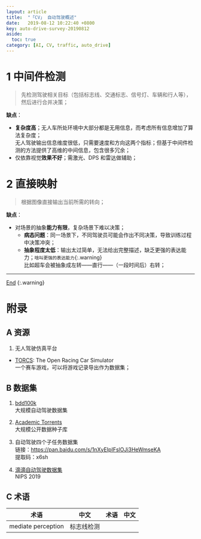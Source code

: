 ```yaml
---
layout: article
title:  "「CV」 自动驾驶概述"
date:   2019-08-12 10:22:40 +0800
key: auto-drive-survey-20190812
aside:
  toc: true
category: [AI, CV, traffic, auto_drive]
---
```

<span id='head'></span>

<!--more-->

# 1 中间件检测
>先检测驾驶相关目标（包括标志线、交通标志、信号灯、车辆和行人等），然后进行合并决策；    

**缺点**：    
- **复杂度高**；无人车所处环境中大部分都是无用信息，而考虑所有信息增加了算法复杂度；    
无人驾驶输出信息维度很低，只需要速度和方向这两个指标；但基于中间件检测的方法提供了高维的中间信息，包含很多冗余；     
- 仅依靠视觉**效果不好**；需激光、DPS 和雷达做辅助；     

# 2 直接映射
>根据图像直接输出当前所需的转向；     

**缺点**：    
- 对场景的抽象**能力有限**，复杂场景下难以决策；     
    - **病态问题**：同一场景下，不同驾驶员可能会作出不同决策，导致训练过程中决策冲突；        
    - **抽象程度太低**：输出太过简单，无法给出完整描述，缺乏更强的表达能力；`啥叫更强的表达能力`{:.warning}    
    比如超车会被抽象成左转——直行——（一段时间后）右转；


-------------------  
[End](#head)
{:.warning}  

# 附录
## A 资源
1. 无人驾驶仿真平台    
- [TORCS](https://sourceforge.net/projects/torcs/): The Open Racing Car Simulator    
一个赛车游戏，可以将游戏记录导出作为数据集；          

## B 数据集
1. [bdd100k](http://bair.berkeley.edu/blog/2018/05/30/bdd/)     
大规模自动驾驶数据集    

1. [Academic Torrents](http://academictorrents.com)    
大规模公开数据种子库    

1. 自动驾驶四个子任务数据集    
链接：<https://pan.baidu.com/s/1nXyEIpIFslOJi3HeWmseKA>   
提取码：x6sh

1. [滴滴自动驾驶数据集](https://outreach.didichuxing.com/d2city/d2city)   
NIPS 2019    

## C 术语

| 术语 | 中文 | 术语 | 中文 |
| --- | --- | --- | --- |
| mediate perception | 标志线检测 |  |  |
